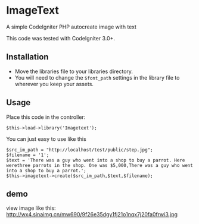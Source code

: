 # ImageText
A simple CodeIgniter PHP autocreate image with text

This code was tested with CodeIgniter 3.0+.

## Installation

- Move the libraries file to your libraries directory.
- You will need to change the `$font_path` settings in the library file to wherever you keep your assets.

## Usage

Place this code in the controller:
	
	$this->load->library('Imagetext');

You can just easy to use like this

	$src_im_path = "http://localhost/test/public/step.jpg";
	$filename = '1';
	$text = 'There was a guy who went into a shop to buy a parrot. Here werethree parrots in the shop. One was $5,000,There was a guy who went into a shop to buy a parrot.';
	$this->imagetext->create($src_im_path,$text,$filename);
	
## demo
view image like this:
http://wx4.sinaimg.cn/mw690/9f26e35dgy1fj21o1nqx7j20fa0frwi3.jpg
